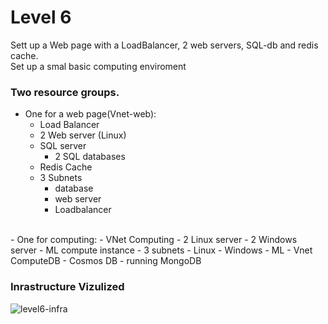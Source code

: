 # Level 6

Sett up a Web page with a LoadBalancer, 2 web servers, SQL-db and redis cache. <br>
Set up a smal basic computing enviroment 

### Two resource groups.
- One for a web page(Vnet-web):
    - Load Balancer
    - 2 Web server (Linux)
    - SQL server
        - 2 SQL databases
    - Redis Cache
    - 3 Subnets
        - database
        - web server
        - Loadbalancer
<br>
- One for computing:
    - VNet Computing
        - 2 Linux server
        - 2 Windows server
        - ML compute instance
        - 3 subnets 
            - Linux
            - Windows
            - ML
    - Vnet ComputeDB
        - Cosmos DB 
            - running MongoDB


### Inrastructure Vizulized
![level6-infra](/img/lvl6-infra-1.png)

